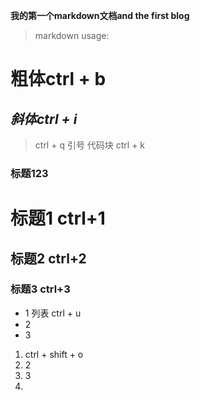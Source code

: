 **我的第一个markdown文档and the first blog**
> markdown usage:
# **粗体ctrl + b** #
## *斜体ctrl + i* ##

> ctrl + q 引号
    代码块 ctrl + k
### 标题123 ###
# 标题1 ctrl+1 #
## 标题2 ctrl+2 ##
### 标题3 ctrl+3 ###



- 1	列表 ctrl + u
- 2
- 3
1.  ctrl + shift + o
2.  2
3.  3
4.  
    